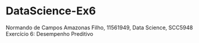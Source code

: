 # DataScience-Ex6
Normando de Campos Amazonas Filho, 11561949, Data Science, SCC5948 Exercício 6: Desempenho Preditivo
